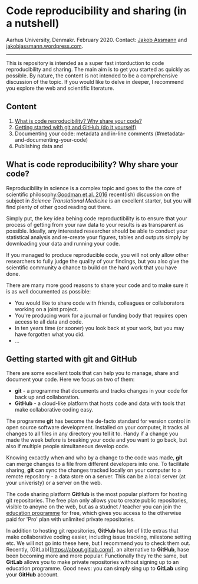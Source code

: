 # Code reproducibility and sharing (in a nutshell)
Aarhus University, Denmakr. February 2020. Contact: [Jakob Assmann](j.assmann@bios.au.dk) and [jakobjassmann.wordpress.com](jakobjassmann.wordpress.com).
___
This is repository is intended as a super fast intorduction to code reproducibility and sharing. The main aim is to get you started as quickly as possible. By nature, the content is not intended to be a comprehensive discussion of the topic. If you would like to delve in deeper, I recommend you explore the web and scientific literature.

## Content
1. [What is code reproducibility? Why share your code?](#what-is-code-reproducibility?-why-share-your-code?)
2. [Getting started with git and GitHub (do it yourself)](#getting-started-with-git-and-github)
3. Documenting your code: metadata and in-line comments (#metadata-and-documenting-your-code)
4. Publishing data and 

## What is code reproducibility? Why share your code?
Reproducibility in science is a complex topic and goes to the the core of scientific philosophy.[Goodman et al. 2016](https://doi.org/10.1126/scitranslmed.aaf5027) recent(ish) discussion on the subject in *Science Translational Medicine* is an excellent starter, but you will find plenty of other good reading out there.

Simply put, the key idea behing code reproductibility is to ensure that your process of getting from your raw data to your results is as transparent as possible. Ideally, any interested researcher should be able to conduct your statistical analysis and re-create your figures, tables and outputs simply by downloading your data and running your code. 

If you managed to produce reproducible code, you will not only allow other researchers to fully judge the quality of your findings, but you also give the scientific community a chance to build on the hard work that you have done.

There are many more good reasons to share your code and to make sure it is as well documented as possible:
- You would like to share code with friends, colleagues or collaborators working on a joint project.
- You're producing work for a journal or funding body that requires open access to all data and code.
- In ten years time (or sooner) you look back at your work, but you may have forgotten what you did.
- ...

## Getting started with git and GitHub 
There are some excellent tools that can help you to manage, share and document your code. Here we focus on two of them:
- **git** - a programme that documents and tracks changes in your code for back up and collaboration.
- **GitHub** - a cloud-like platform that hosts code and data with tools that make collaborative coding easy.

The programme **git** has become the de-facto standard for version control in open source software development. Installed on your computer, it tracks all changes to all files in any directory you tell it to. Handy if a change you made the week before is breaking your code and you want to go back, but also if multiple people simultaneous develop code. 

Knowing excactly when and who by a change to the code was made, **git** can merge changes to a file from different developers into one. To facilitate sharing, **git** can sync the changes tracked locally on your computer to a remote repository - a data store on a server. This can be a local server (at your univeristy) or a server on the web.  

The code sharing platform **GitHub** is the most popular platform for hosting git repositories. The free plan only allows you to create public repositories, visible to anoyne on the web, but as a studnet / teacher you can join the [education programme](https://education.github.com/) for free, which gives you access to the otherwise paid for 'Pro' plan with unlimited private repositories. 

In addition to hosting git repositories, **GitHub** has lot of little extras that make collaborative coding easier, including issue tracking, milestone setting etc. We will not go into these here, but I recommend you to check them out. Recently, (GitLab)[https://about.gitlab.com/], an alternative to **GitHub**, hase been becoming more and more popular. Functionally they're the same, but **GitLab** allows you to make private repositories without signing up to an education programme. Good news: you can simply sing up to **GitLab** using your **GitHub** account.

